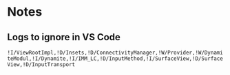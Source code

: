 # Notes

## Logs to ignore in VS Code

`!I/ViewRootImpl,!D/Insets,!D/ConnectivityManager,!W/Provider,!W/DynamiteModul,!I/Dynamite,!I/IMM_LC,!D/InputMethod,!I/SurfaceView,!D/SurfaceView,!D/InputTransport`
